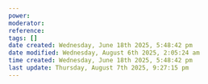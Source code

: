 ```yaml
---
power: 
moderator:
reference:
tags: []
date created: Wednesday, June 18th 2025, 5:48:42 pm
date modified: Wednesday, August 6th 2025, 2:05:24 am
time created: Wednesday, June 18th 2025, 5:48:42 pm
last update: Thursday, August 7th 2025, 9:27:15 pm
---
```

